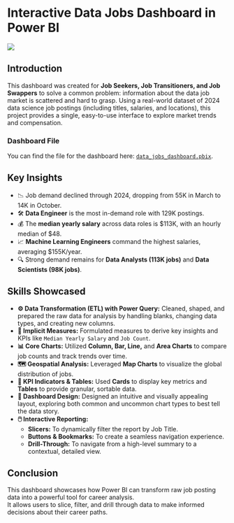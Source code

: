 # Interactive Data Jobs Dashboard in Power BI

<img src="/Screenshots/dashboard_overview.gif">

## Introduction
This dashboard was created for **Job Seekers, Job Transitioners, and Job Swappers** to solve a common problem: information about the data job market is scattered and hard to grasp. Using a real-world dataset of 2024 data science job postings (including titles, salaries, and locations), this project provides a single, easy-to-use interface to explore market trends and compensation.

### Dashboard File
You can find the file for the dashboard here: [`data_jobs_dashboard.pbix`](data_jobs_dashboard.pbix).

## Key Insights
- 📉 Job demand declined through 2024, dropping from 55K in March to 14K in October.  
- 🛠️ **Data Engineer** is the most in-demand role with 129K postings.  
- 💰 The **median yearly salary** across data roles is $113K, with an hourly median of $48.  
- 📈 **Machine Learning Engineers** command the highest salaries, averaging $155K/year.  
- 🔍 Strong demand remains for **Data Analysts (113K jobs)** and **Data Scientists (98K jobs)**.

## Skills Showcased
-   **⚙️ Data Transformation (ETL) with Power Query:** Cleaned, shaped, and prepared the raw data for analysis by handling blanks, changing data types, and creating new columns.
-   **🧮 Implicit Measures:** Formulated measures to derive key insights and KPIs like `Median Yearly Salary` and `Job Count`.
-   **📊 Core Charts:** Utilized **Column, Bar, Line,** and **Area Charts** to compare job counts and track trends over time.
-   **🗺️ Geospatial Analysis:** Leveraged **Map Charts** to visualize the global distribution of jobs.
-   **🔢 KPI Indicators & Tables:** Used **Cards** to display key metrics and **Tables** to provide granular, sortable data.
-   **🎨 Dashboard Design:** Designed an intuitive and visually appealing layout, exploring both common and uncommon chart types to best tell the data story.
-   **🖱️ Interactive Reporting:**
    -   **Slicers:** To dynamically filter the report by Job Title.
    -   **Buttons & Bookmarks:** To create a seamless navigation experience.
    -   **Drill-Through:** To navigate from a high-level summary to a contextual, detailed view.
 
## Conclusion
This dashboard showcases how Power BI can transform raw job posting data into a powerful tool for career analysis.  
It allows users to slice, filter, and drill through data to make informed decisions about their career paths.
